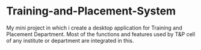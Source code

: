 # Training-and-Placement-System
My mini project in which i create a desktop application for Training and Placement Department. Most of the functions and features used
by T&P cell of any institute or department are integrated in this.
